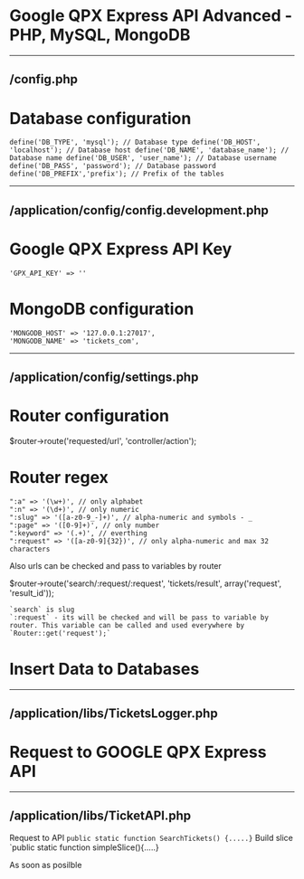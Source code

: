 # Google QPX Express API Advanced - PHP, MySQL, MongoDB

---------------------------------------------
/config.php 
---------------------------------------------

# Database configuration

`define('DB_TYPE', 'mysql'); // Database type
define('DB_HOST', 'localhost'); // Database host
define('DB_NAME', 'database_name'); // Database name
define('DB_USER', 'user_name'); // Database username
define('DB_PASS', 'password'); // Database password
define('DB_PREFIX','prefix'); // Prefix of the tables`

---------------------------------------------
/application/config/config.development.php
---------------------------------------------

# Google QPX Express API Key

	'GPX_API_KEY' => ''

# MongoDB configuration

	'MONGODB_HOST' => '127.0.0.1:27017',
	'MONGODB_NAME' => 'tickets_com',

---------------------------------------------
/application/config/settings.php
---------------------------------------------

# Router configuration

$router->route('requested/url', 'controller/action');

# Router regex

    ":a" => '(\w+)', // only alphabet 
    ":n" => '(\d+)', // only numeric
    ":slug" => '([a-z0-9_-]+)', // alpha-numeric and symbols - _
    ":page" => '([0-9]+)', // only number
    ":keyword" => '(.+)', // everthing
    ":request" => '([a-z0-9]{32})', // only alpha-numeric and max 32 characters

Also urls can be checked and pass to variables by router

$router->route('search/:request/:request', 'tickets/result', array('request', 'result_id'));

    `search` is slug
    `:request` - its will be checked and will be pass to variable by router. This variable can be called and used everywhere by `Router::get('request');`
    

# Insert Data to Databases

---------------------------------------------
/application/libs/TicketsLogger.php
---------------------------------------------

# Request to GOOGLE QPX Express API 

---------------------------------------------
/application/libs/TicketAPI.php
---------------------------------------------

Request to API `public static function SearchTickets() {.....}`
Build slice `public static function simpleSlice(){.....}

As soon as posilble 
